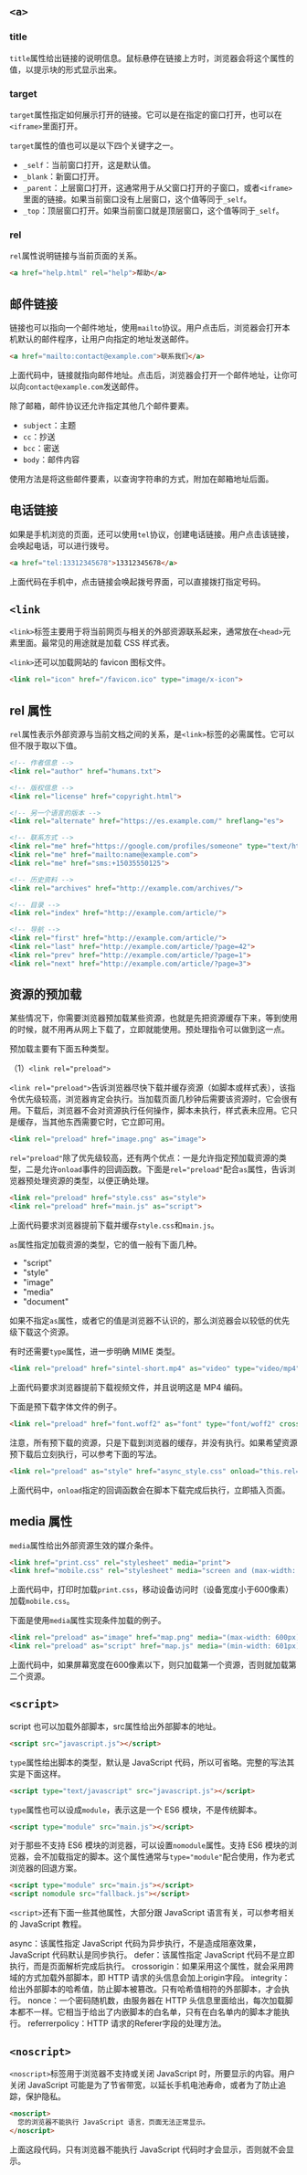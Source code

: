 ## `<a>`

### **title**

`title`属性给出链接的说明信息。鼠标悬停在链接上方时，浏览器会将这个属性的值，以提示块的形式显示出来。

### **target**

`target`属性指定如何展示打开的链接。它可以是在指定的窗口打开，也可以在`<iframe>`里面打开。

`target`属性的值也可以是以下四个关键字之一。

- `_self`：当前窗口打开，这是默认值。
- `_blank`：新窗口打开。
- `_parent`：上层窗口打开，这通常用于从父窗口打开的子窗口，或者`<iframe>`里面的链接。如果当前窗口没有上层窗口，这个值等同于`_self`。
- `_top`：顶层窗口打开。如果当前窗口就是顶层窗口，这个值等同于`_self`。

### **rel**

`rel`属性说明链接与当前页面的关系。

```html
<a href="help.html" rel="help">帮助</a>
```

## 邮件链接

链接也可以指向一个邮件地址，使用`mailto`协议。用户点击后，浏览器会打开本机默认的邮件程序，让用户向指定的地址发送邮件。

```html
<a href="mailto:contact@example.com">联系我们</a>
```

上面代码中，链接就指向邮件地址。点击后，浏览器会打开一个邮件地址，让你可以向`contact@example.com`发送邮件。

除了邮箱，邮件协议还允许指定其他几个邮件要素。

- `subject`：主题
- `cc`：抄送
- `bcc`：密送
- `body`：邮件内容

使用方法是将这些邮件要素，以查询字符串的方式，附加在邮箱地址后面。

## 电话链接

如果是手机浏览的页面，还可以使用`tel`协议，创建电话链接。用户点击该链接，会唤起电话，可以进行拨号。

```html
<a href="tel:13312345678">13312345678</a>
```

上面代码在手机中，点击链接会唤起拨号界面，可以直接拨打指定号码。

## `<link`

`<link>`标签主要用于将当前网页与相关的外部资源联系起来，通常放在`<head>`元素里面。最常见的用途就是加载 CSS 样式表。

`<link>`还可以加载网站的 favicon 图标文件。

```html
<link rel="icon" href="/favicon.ico" type="image/x-icon">
```

## rel 属性

`rel`属性表示外部资源与当前文档之间的关系，是`<link>`标签的必需属性。它可以但不限于取以下值。

```html
<!-- 作者信息 -->
<link rel="author" href="humans.txt">

<!-- 版权信息 -->
<link rel="license" href="copyright.html">

<!-- 另一个语言的版本 -->
<link rel="alternate" href="https://es.example.com/" hreflang="es">

<!-- 联系方式 -->
<link rel="me" href="https://google.com/profiles/someone" type="text/html">
<link rel="me" href="mailto:name@example.com">
<link rel="me" href="sms:+15035550125">

<!-- 历史资料 -->
<link rel="archives" href="http://example.com/archives/">

<!-- 目录 -->
<link rel="index" href="http://example.com/article/">

<!-- 导航 -->
<link rel="first" href="http://example.com/article/">
<link rel="last" href="http://example.com/article/?page=42">
<link rel="prev" href="http://example.com/article/?page=1">
<link rel="next" href="http://example.com/article/?page=3">
```

## 资源的预加载

某些情况下，你需要浏览器预加载某些资源，也就是先把资源缓存下来，等到使用的时候，就不用再从网上下载了，立即就能使用。预处理指令可以做到这一点。

预加载主要有下面五种类型。

（1）`<link rel="preload">`

`<link rel="preload">`告诉浏览器尽快下载并缓存资源（如脚本或样式表），该指令优先级较高，浏览器肯定会执行。当加载页面几秒钟后需要该资源时，它会很有用。下载后，浏览器不会对资源执行任何操作，脚本未执行，样式表未应用。它只是缓存，当其他东西需要它时，它立即可用。

```html
<link rel="preload" href="image.png" as="image">
```

`rel="preload"`除了优先级较高，还有两个优点：一是允许指定预加载资源的类型，二是允许`onload`事件的回调函数。下面是`rel="preload"`配合`as`属性，告诉浏览器预处理资源的类型，以便正确处理。

```html
<link rel="preload" href="style.css" as="style">
<link rel="preload" href="main.js" as="script">
```

上面代码要求浏览器提前下载并缓存`style.css`和`main.js`。

`as`属性指定加载资源的类型，它的值一般有下面几种。

- "script"
- "style"
- "image"
- "media"
- "document"

如果不指定`as`属性，或者它的值是浏览器不认识的，那么浏览器会以较低的优先级下载这个资源。

有时还需要`type`属性，进一步明确 MIME 类型。

```html
<link rel="preload" href="sintel-short.mp4" as="video" type="video/mp4">
```

上面代码要求浏览器提前下载视频文件，并且说明这是 MP4 编码。

下面是预下载字体文件的例子。

```html
<link rel="preload" href="font.woff2" as="font" type="font/woff2" crossorigin>
```

注意，所有预下载的资源，只是下载到浏览器的缓存，并没有执行。如果希望资源预下载后立刻执行，可以参考下面的写法。

```html
<link rel="preload" as="style" href="async_style.css" onload="this.rel='stylesheet'">
```

上面代码中，`onload`指定的回调函数会在脚本下载完成后执行，立即插入页面。

## media 属性

`media`属性给出外部资源生效的媒介条件。

```html
<link href="print.css" rel="stylesheet" media="print">
<link href="mobile.css" rel="stylesheet" media="screen and (max-width: 600px)">
```

上面代码中，打印时加载`print.css`，移动设备访问时（设备宽度小于600像素）加载`mobile.css`。

下面是使用`media`属性实现条件加载的例子。

```html
<link rel="preload" as="image" href="map.png" media="(max-width: 600px)">
<link rel="preload" as="script" href="map.js" media="(min-width: 601px)">
```

上面代码中，如果屏幕宽度在600像素以下，则只加载第一个资源，否则就加载第二个资源。

## `<script>`

script 也可以加载外部脚本，src属性给出外部脚本的地址。

```html
<script src="javascript.js"></script>
```

`type`属性给出脚本的类型，默认是 JavaScript 代码，所以可省略。完整的写法其实是下面这样。

```html
<script type="text/javascript" src="javascript.js"></script>
```

`type`属性也可以设成`module`，表示这是一个 ES6 模块，不是传统脚本。

```html
<script type="module" src="main.js"></script>
```

对于那些不支持 ES6 模块的浏览器，可以设置`nomodule`属性。支持 ES6 模块的浏览器，会不加载指定的脚本。这个属性通常与`type="module"`配合使用，作为老式浏览器的回退方案。

```html
<script type="module" src="main.js"></script>
<script nomodule src="fallback.js"></script>
```



`<script>`还有下面一些其他属性，大部分跟 JavaScript 语言有关，可以参考相关的 JavaScript 教程。

async：该属性指定 JavaScript 代码为异步执行，不是造成阻塞效果，JavaScript 代码默认是同步执行。
defer：该属性指定 JavaScript 代码不是立即执行，而是页面解析完成后执行。
crossorigin：如果采用这个属性，就会采用跨域的方式加载外部脚本，即 HTTP 请求的头信息会加上origin字段。
integrity：给出外部脚本的哈希值，防止脚本被篡改。只有哈希值相符的外部脚本，才会执行。
nonce：一个密码随机数，由服务器在 HTTP 头信息里面给出，每次加载脚本都不一样。它相当于给出了内嵌脚本的白名单，只有在白名单内的脚本才能执行。
referrerpolicy：HTTP 请求的Referer字段的处理方法。

## `<noscript>`

`<noscript>`标签用于浏览器不支持或关闭 JavaScript 时，所要显示的内容。用户关闭 JavaScript 可能是为了节省带宽，以延长手机电池寿命，或者为了防止追踪，保护隐私。

```html
<noscript>
  您的浏览器不能执行 JavaScript 语言，页面无法正常显示。
</noscript>
```

上面这段代码，只有浏览器不能执行 JavaScript 代码时才会显示，否则就不会显示。

